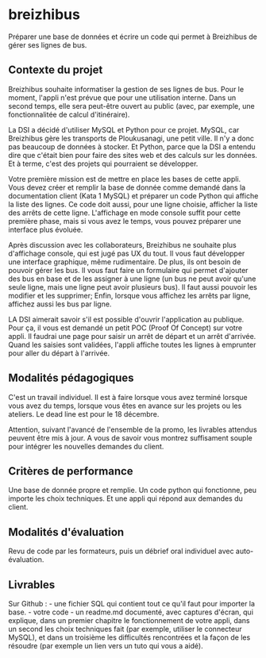 # breizhibus


Préparer une base de données et écrire un code qui permet à Breizhibus de gérer ses lignes de bus.


## Contexte du projet


Breizhibus souhaite informatiser la gestion de ses lignes de bus. Pour le moment, l'appli n'est prévue que pour une utilisation interne. Dans un second temps, elle sera peut-être ouvert au public (avec, par exemple, une fonctionnalitée de calcul d'itinéraire).

La DSI a décidé d'utiliser MySQL et Python pour ce projet. MySQL, car Breizhibus gère les transports de Ploukusanagi, une petit ville. Il n'y a donc pas beaucoup de données à stocker. Et Python, parce que la DSI a entendu dire que c'était bien pour faire des sites web et des calculs sur les données. Et à terme, c'est des projets qui pourraient se développer.

Votre première mission est de mettre en place les bases de cette appli. Vous devez créer et remplir la base de donnée comme demandé dans la documentation client (Kata 1 MySQL) et préparer un code Python qui affiche la liste des lignes. Ce code doit aussi, pour une ligne choisie, afficher la liste des arrêts de cette ligne. L'affichage en mode console suffit pour cette première phase, mais si vous avez le temps, vous pouvez préparer une interface plus évoluée.

Après discussion avec les collaborateurs, Breizhibus ne souhaite plus d'affichage console, qui est jugé pas UX du tout. Il vous faut développer une interface graphique, même rudimentaire. De plus, ils ont besoin de pouvoir gérer les bus. Il vous faut faire un formulaire qui permet d'ajouter des bus en base et de les assigner à une ligne (un bus ne peut avoir qu'une seule ligne, mais une ligne peut avoir plusieurs bus). Il faut aussi pouvoir les modifier et les supprimer; Enfin, lorsque vous affichez les arrêts par ligne, affichez aussi les bus par ligne.

LA DSI aimerait savoir s'il est possible d'ouvrir l'application au publique. Pour ça, il vous est demandé un petit POC (Proof Of Concept) sur votre appli. Il faudrai une page pour saisir un arrêt de départ et un arrêt d'arrivée. Quand les saisies sont validées, l'appli affiche toutes les lignes à emprunter pour aller du départ à l'arrivée.

## Modalités pédagogiques

C'est un travail individuel. Il est à faire lorsque vous avez terminé lorsque vous avez du temps, lorsque vous êtes en avance sur les projets ou les ateliers. Le dead line est pour le 18 décembre.

Attention, suivant l'avancé de l'ensemble de la promo, les livrables attendus peuvent être mis à jour. A vous de savoir vous montrez suffisament souple pour intégrer les nouvelles demandes du client.

## Critères de performance

Une base de donnée propre et remplie. Un code python qui fonctionne, peu importe les choix techniques. Et une appli qui répond aux demandes du client.

## Modalités d'évaluation
Revu de code par les formateurs, puis un débrief oral individuel avec auto-évaluation.

## Livrables

Sur Github : - une fichier SQL qui contient tout ce qu'il faut pour importer la base. - votre code - un readme.md documenté, avec captures d'écran, qui explique, dans un premier chapitre le fonctionnement de votre appli, dans un second les choix techniques fait (par exemple, utiliser le connecteur MySQL), et dans un troisième les difficultés rencontrées et la façon de les résoudre (par exemple un lien vers un tuto qui vous a aidé).
